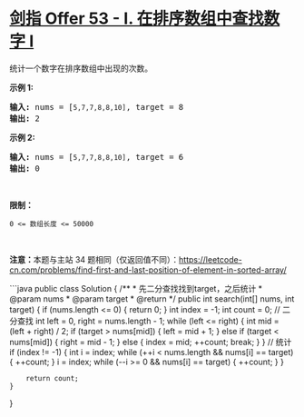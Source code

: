 # [剑指 Offer 53 - I. 在排序数组中查找数字 I](https://leetcode-cn.com/problems/zai-pai-xu-shu-zu-zhong-cha-zhao-shu-zi-lcof/)



统计一个数字在排序数组中出现的次数。



<p><strong>示例 1:</strong></p>

<pre><strong>输入:</strong> nums = [<code>5,7,7,8,8,10]</code>, target = 8
<strong>输出:</strong> 2</pre>

<p><strong>示例&nbsp;2:</strong></p>

<pre><strong>输入:</strong> nums = [<code>5,7,7,8,8,10]</code>, target = 6
<strong>输出:</strong> 0</pre>

<p>&nbsp;</p>

<p><strong>限制：</strong></p>

<p><code>0 &lt;= 数组长度 &lt;= 50000</code></p>

<p>&nbsp;</p>

<p><strong>注意：</strong>本题与主站 34 题相同（仅返回值不同）：<a href="https://leetcode-cn.com/problems/find-first-and-last-position-of-element-in-sorted-array/">https://leetcode-cn.com/problems/find-first-and-last-position-of-element-in-sorted-array/</a></p>
```java
public class Solution {
    /**
     * 先二分查找找到target，之后统计
     * @param nums
     * @param target
     * @return
     */
    public int search(int[] nums, int target) {
        if (nums.length <= 0) {
            return 0;
        }
        int index = -1;
        int count = 0;
        // 二分查找
        int left = 0, right = nums.length - 1;
        while (left <= right) {
            int mid = (left + right) / 2;
            if (target > nums[mid]) {
                left = mid + 1;
            } else if (target < nums[mid]) {
                right = mid - 1;
            } else {
                index = mid;
                ++count;
                break;
            }
        }
        // 统计
        if (index != -1) {
            int i = index;
            while (++i < nums.length && nums[i] == target) {
                ++count;
            }
            i = index;
            while (--i >= 0 && nums[i] == target) {
                ++count;
            }
        }

        return count;
    }
    
}
```